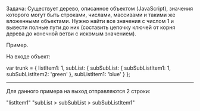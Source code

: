 Задача:
Существует дерево, описанное объектом (JavaScript), значения которого могут быть строками, числами, массивами и такими же вложенными объектами. Нужно найти все значения с числом 1 и вывести полные пути до них (составить цепочку ключей от корня дерева до конечной ветви с искомым значением).

Пример.

На входе объект:

var trunk = {
    listItem1: 1,
    subList: {
        subSubList: {
            subSubListItem1: 1,
            subSubListItem2: 'green'
        },
        subListItem1: 'blue'
        }
}; 

---------------------------------------------------
Для данного примера на выход отправляются 2 строки:

"listItem1"
"subList > subSubList > subSubListItem1"
